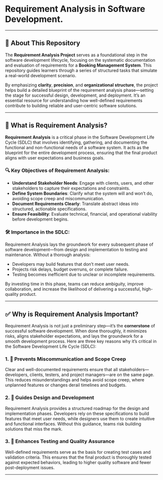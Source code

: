# Requirement Analysis in Software Development.
---

## 📘 About This Repository

The **Requirement Analysis Project** serves as a foundational step in the software development lifecycle, focusing on the systematic documentation and evaluation of requirements for a **Booking Management System**. This repository guides learners through a series of structured tasks that simulate a real-world development scenario.

By emphasizing **clarity**, **precision**, and **organizational structure**, the project helps build a detailed blueprint of the requirement analysis phase—setting the stage for successful design, development, and deployment. It’s an essential resource for understanding how well-defined requirements contribute to building reliable and user-centric software solutions.

---

## 📌 What is Requirement Analysis?

**Requirement Analysis** is a critical phase in the Software Development Life Cycle (SDLC) that involves identifying, gathering, and documenting the functional and non-functional needs of a software system. It acts as the blueprint for the entire development process, ensuring that the final product aligns with user expectations and business goals.

### 🔍 Key Objectives of Requirement Analysis:
- **Understand Stakeholder Needs**: Engage with clients, users, and other stakeholders to capture their expectations and constraints.
- **Define System Boundaries**: Clarify what the system will and won’t do, avoiding scope creep and miscommunication.
- **Document Requirements Clearly**: Translate abstract ideas into structured, actionable specifications.
- **Ensure Feasibility**: Evaluate technical, financial, and operational viability before development begins.

### 🛠️ Importance in the SDLC:
Requirement Analysis lays the groundwork for every subsequent phase of software development—from design and implementation to testing and maintenance. Without a thorough analysis:
- Developers may build features that don’t meet user needs.
- Projects risk delays, budget overruns, or complete failure.
- Testing becomes inefficient due to unclear or incomplete requirements.

By investing time in this phase, teams can reduce ambiguity, improve collaboration, and increase the likelihood of delivering a successful, high-quality product.


---

## ✅ Why is Requirement Analysis Important?

Requirement Analysis is not just a preliminary step—it’s the **cornerstone** of successful software development. When done thoroughly, it minimizes risks, aligns stakeholder expectations, and lays the groundwork for a smooth development process. Here are three key reasons why it’s critical in the Software Development Life Cycle (SDLC):

### 1. 🎯 Prevents Miscommunication and Scope Creep
Clear and well-documented requirements ensure that all stakeholders—developers, clients, testers, and project managers—are on the same page. This reduces misunderstandings and helps avoid scope creep, where unplanned features or changes derail timelines and budgets.

### 2. 🧭 Guides Design and Development
Requirement Analysis provides a structured roadmap for the design and implementation phases. Developers rely on these specifications to build features that meet user needs, while designers use them to create intuitive and functional interfaces. Without this guidance, teams risk building solutions that miss the mark.

### 3. 🧪 Enhances Testing and Quality Assurance
Well-defined requirements serve as the basis for creating test cases and validation criteria. This ensures that the final product is thoroughly tested against expected behaviors, leading to higher quality software and fewer post-deployment issues.

---
